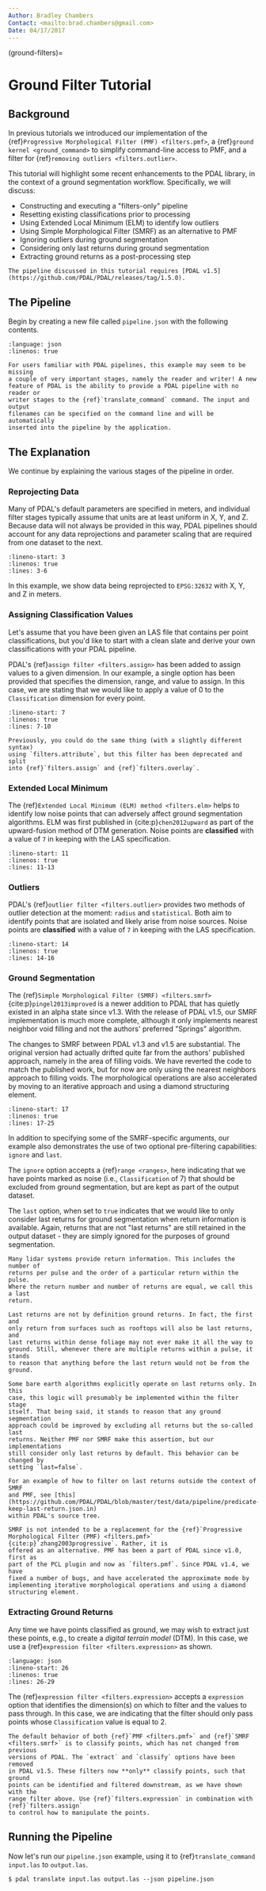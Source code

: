 ```yaml
---
Author: Bradley Chambers
Contact: <mailto:brad.chambers@gmail.com>
Date: 04/17/2017
---
```


(ground-filters)=

# Ground Filter Tutorial

## Background

In previous tutorials we introduced our implementation of the
{ref}`Progressive Morphological Filter (PMF)
<filters.pmf>`, a {ref}`ground kernel <ground_command>` to simplify command-line
access to PMF, and a filter for {ref}`removing outliers <filters.outlier>`.

This tutorial will highlight some recent enhancements to the PDAL library, in
the context of a ground segmentation workflow. Specifically, we will discuss:

- Constructing and executing a "filters-only" pipeline
- Resetting existing classifications prior to processing
- Using Extended Local Minimum (ELM) to identify low outliers
- Using Simple Morphological Filter (SMRF) as an alternative to PMF
- Ignoring outliers during ground segmentation
- Considering only last returns during ground segmentation
- Extracting ground returns as a post-processing step

```{note}
The pipeline discussed in this tutorial requires [PDAL v1.5](https://github.com/PDAL/PDAL/releases/tag/1.5.0).
```

## The Pipeline

Begin by creating a new file called `pipeline.json` with the following
contents.

```{literalinclude} ground-filters-pipeline.json
:language: json
:linenos: true
```

```{note}
For users familiar with PDAL pipelines, this example may seem to be missing
a couple of very important stages, namely the reader and writer! A new
feature of PDAL is the ability to provide a PDAL pipeline with no reader or
writer stages to the {ref}`translate_command` command. The input and output
filenames can be specified on the command line and will be automatically
inserted into the pipeline by the application.
```

## The Explanation

We continue by explaining the various stages of the pipeline in order.

### Reprojecting Data

Many of PDAL's default parameters are specified in meters, and individual filter
stages typically assume that units are at least uniform in X, Y, and Z. Because
data will not always be provided in this way, PDAL pipelines should account for
any data reprojections and parameter scaling that are required from one dataset
to the next.

```{literalinclude} ground-filters-pipeline.json
:lineno-start: 3
:linenos: true
:lines: 3-6
```

In this example, we show data being reprojected to `EPSG:32632` with X, Y, and
Z in meters.

### Assigning Classification Values

Let's assume that you have been given an LAS file that contains per point
classifications, but you'd like to start with a clean slate and derive your own
classifications with your PDAL pipeline.

PDAL's {ref}`assign filter <filters.assign>` has been added to assign values to
a given dimension. In our example, a single option has been provided that
specifies the dimension, range, and value to assign. In this case, we are
stating that we would like to apply a value of 0 to the `Classification`
dimension for every point.

```{literalinclude} ground-filters-pipeline.json
:lineno-start: 7
:linenos: true
:lines: 7-10
```

```{note}
Previously, you could do the same thing (with a slightly different syntax)
using `filters.attribute`, but this filter has been deprecated and split
into {ref}`filters.assign` and {ref}`filters.overlay`.
```

### Extended Local Minimum

The {ref}`Extended Local Minimum (ELM) method <filters.elm>` helps to identify
low noise points that can adversely affect ground segmentation algorithms. ELM
was first published in {cite:p}`chen2012upward` as part of the upward-fusion method of DTM
generation. Noise points are **classified** with a value of `7` in keeping
with the LAS specification.

```{literalinclude} ground-filters-pipeline.json
:lineno-start: 11
:linenos: true
:lines: 11-13
```

### Outliers

PDAL's {ref}`outlier filter <filters.outlier>` provides two methods of outlier
detection at the moment: `radius` and `statistical`. Both aim to identify
points that are isolated and likely arise from noise sources. Noise points are
**classified** with a value of `7` in keeping with the LAS specification.

```{literalinclude} ground-filters-pipeline.json
:lineno-start: 14
:linenos: true
:lines: 14-16
```

### Ground Segmentation

The {ref}`Simple Morphological Filter (SMRF) <filters.smrf>` {cite:p}`pingel2013improved` is a
newer addition to PDAL that has quietly existed in an alpha state since v1.3.
With the release of PDAL v1.5, our SMRF implementation is much more complete,
although it only implements nearest neighbor void filling and not the authors'
preferred "Springs" algorithm.

The changes to SMRF between PDAL v1.3 and v1.5 are substantial. The original
version had actually drifted quite far from the authors' published approach,
namely in the area of filling voids. We have reverted the code to match the
published work, but for now are only using the nearest neighbors approach to
filling voids. The morphological operations are also accelerated by moving to an
iterative approach and using a diamond structuring element.

```{literalinclude} ground-filters-pipeline.json
:lineno-start: 17
:linenos: true
:lines: 17-25
```

In addition to specifying some of the SMRF-specific arguments, our example also
demonstrates the use of two optional pre-filtering capabilities: `ignore` and
`last`.

The `ignore` option accepts a {ref}`range <ranges>`, here indicating that we
have points marked as noise (i.e., `Classification` of 7) that should be
excluded from ground segmentation, but are kept as part of the output dataset.

The `last` option, when set to `true` indicates that we would like to only
consider last returns for ground segmentation when return information is
available. Again, returns that are not "last returns" are still retained in the
output dataset - they are simply ignored for the purposes of ground
segmentation.

```{note}
Many lidar systems provide return information. This includes the number of
returns per pulse and the order of a particular return within the pulse.
Where the return number and number of returns are equal, we call this a last
return.

Last returns are not by definition ground returns. In fact, the first and
only return from surfaces such as rooftops will also be last returns, and
last returns within dense foliage may not ever make it all the way to
ground. Still, whenever there are multiple returns within a pulse, it stands
to reason that anything before the last return would not be from the ground.

Some bare earth algorithms explicitly operate on last returns only. In this
case, this logic will presumably be implemented within the filter stage
itself. That being said, it stands to reason that any ground segmentation
approach could be improved by excluding all returns but the so-called last
returns. Neither PMF nor SMRF make this assertion, but our implementations
still consider only last returns by default. This behavior can be changed by
setting `last=false`.

For an example of how to filter on last returns outside the context of SMRF
and PMF, see [this](https://github.com/PDAL/PDAL/blob/master/test/data/pipeline/predicate-keep-last-return.json.in)
within PDAL's source tree.
```

```{note}
SMRF is not intended to be a replacement for the {ref}`Progressive
Morphological Filter (PMF) <filters.pmf>` {cite:p}`zhang2003progressive`. Rather, it is
offered as an alternative. PMF has been a part of PDAL since v1.0, first as
part of the PCL plugin and now as `filters.pmf`. Since PDAL v1.4, we have
fixed a number of bugs, and have accelerated the approximate mode by
implementing iterative morphological operations and using a diamond
structuring element.
```

### Extracting Ground Returns

Any time we have points classified as ground, we may wish to extract just these
points, e.g., to create a *digital terrain model* (DTM). In this case, we use a
{ref}`expression filter <filters.expression>` as shown.

```{literalinclude} ground-filters-pipeline.json
:language: json
:lineno-start: 26
:linenos: true
:lines: 26-29
```

The {ref}`expression filter <filters.expression>` accepts a `expression` option
that identifies the dimension(s) on which to filter and the values to pass
through. In this case, we are indicating that the filter should only pass
points whose `Classification` value is equal to 2.

```{note}
The default behavior of both {ref}`PMF <filters.pmf>` and {ref}`SMRF
<filters.smrf>` is to classify points, which has not changed from previous
versions of PDAL. The `extract` and `classify` options have been removed
in PDAL v1.5. These filters now **only** classify points, such that ground
points can be identified and filtered downstream, as we have shown with the
range filter above. Use {ref}`filters.expression` in combination with {ref}`filters.assign`
to control how to manipulate the points.
```

## Running the Pipeline

Now let's run our `pipeline.json` example, using it to
{ref}`translate_command` `input.las` to `output.las`.

```
$ pdal translate input.las output.las --json pipeline.json
```
